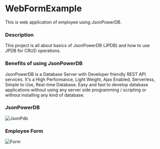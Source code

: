 # WebFormExample
This is web application of employee using JsonPowerDB.
### Description
This project is all about basics of JsonPowerDB (JPDB) and how to use JPDB for CRUD operations.
### Benefits of using JsonPowerDB
JsonPowerDB is a Database Server with Developer friendly REST API services. It's a High Performance, Light Weight, Ajax Enabled, Serverless, Simple to Use, Real-time Database. Easy and fast to develop database applications without using any server side programming / scripting or without installing any kind of database.

### JsonPowerDB
![JsonPdb](https://user-images.githubusercontent.com/105109540/196580810-cd7da87b-50d9-4b54-aa63-17ea371917c3.PNG)
### Employee Form
![Form](https://user-images.githubusercontent.com/105109540/196582006-7a41c552-e6a7-44fd-be70-7f8dbc3e4f64.PNG)

